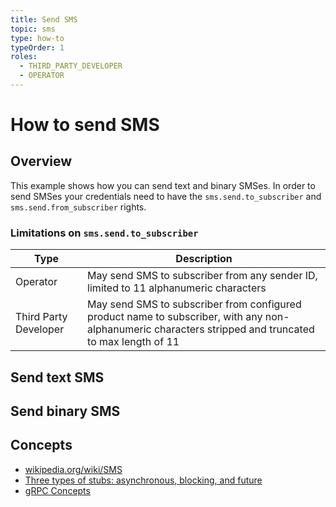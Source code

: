 ```yaml
---
title: Send SMS
topic: sms
type: how-to
typeOrder: 1
roles:
  - THIRD_PARTY_DEVELOPER
  - OPERATOR
---
```


# How to send SMS

## Overview

This example shows how you can send text and binary SMSes. In order to send SMSes your credentials need to have the
`sms.send.to_subscriber` and `sms.send.from_subscriber` rights.

### Limitations on `sms.send.to_subscriber`

| Type                  | Description |
| --------------------- | ----------|
| Operator              | May send SMS to subscriber from any sender ID, limited to 11 alphanumeric characters |
| Third Party Developer | May send SMS to subscriber from configured product name to subscriber, with any non-alphanumeric characters stripped and truncated to max length of 11 |

<DemoConfigurer />

## Send text SMS

<CodeSnippet
  grpcurlOperator="https://github.com/working-group-two/docs.wgtwo.com/blob/master/examples/grpcurl/operator/sms/send-text-sms.sh"
  grpcurlThirdpartydev="https://github.com/working-group-two/docs.wgtwo.com/blob/master/examples/grpcurl/thirdpartydev/sms/send-text-sms.sh"
  :kotlinDeps="['sms-grpc', 'utils-grpc']"
  kotlinOperator="https://github.com/working-group-two/docs.wgtwo.com/blob/master/examples/kotlin/operator/sms/src/main/kotlin/com/wgtwo/examples/operator/sms/SendTextSmsToSubscriber.kt"
  />

## Send binary SMS

<CodeSnippet
  :kotlinDeps="['sms-grpc', 'utils-grpc']"
  kotlinOperator="https://github.com/working-group-two/docs.wgtwo.com/blob/master/examples/kotlin/operator/sms/src/main/kotlin/com/wgtwo/examples/operator/sms/SendBinarySmsToSubscriber.kt"
  />

## Concepts
* [wikipedia.org/wiki/SMS](https://en.wikipedia.org/wiki/SMS)
* [Three types of stubs: asynchronous, blocking, and future](https://grpc.io/docs/reference/java/generated-code/)
* [gRPC Concepts](https://grpc.io/docs/guides/concepts/)
